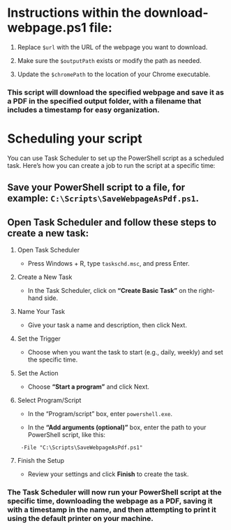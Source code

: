 # Instructions within the download-webpage.ps1 file:

1. Replace `$url` with the URL of the webpage you want to download.

2. Make sure the `$outputPath` exists or modify the path as needed.

3. Update the `$chromePath` to the location of your Chrome executable.

### This script will download the specified webpage and save it as a PDF in the specified output folder, with a filename that includes a timestamp for easy organization.

# Scheduling your script

You can use Task Scheduler to set up the PowerShell script as a scheduled task. Here’s how you can create a job to run the script at a specific time:

## Save your PowerShell script to a file, for example: `C:\Scripts\SaveWebpageAsPdf.ps1`.

## Open Task Scheduler and follow these steps to create a new task:

1. Open Task Scheduler

    - Press Windows + R, type `taskschd.msc`, and press Enter.

2. Create a New Task

    - In the Task Scheduler, click on **“Create Basic Task”** on the right-hand side.

3. Name Your Task

    - Give your task a name and description, then click Next.

4. Set the Trigger

    - Choose when you want the task to start (e.g., daily, weekly) and set the specific time.

5. Set the Action

    - Choose **“Start a program”** and click Next.

6. Select Program/Script

    - In the “Program/script” box, enter `powershell.exe`.

    - In the **“Add arguments (optional)”** box, enter the path to your PowerShell script, like this:
    
   ` -File "C:\Scripts\SaveWebpageAsPdf.ps1"`

7. Finish the Setup

    - Review your settings and click **Finish** to create the task.

### The Task Scheduler will now run your PowerShell script at the specific time, downloading the webpage as a PDF, saving it with a timestamp in the name, and then attempting to print it using the default printer on your machine.
